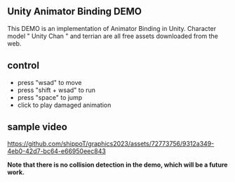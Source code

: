 ## Unity Animator Binding DEMO

This DEMO is an implementation of Animator Binding in Unity.
Character model " Unity Chan " and terrian are all free assets downloaded from the web.

## control

- press "wsad" to move
- press "shift + wsad" to run
- press "space" to jump
- click to play damaged animation

## sample video



https://github.com/shippoT/graphics2023/assets/72773756/9312a349-4eb0-42d7-bc64-e66950eec843


**Note that there is no collision detection in the demo, which will be a future work.**

